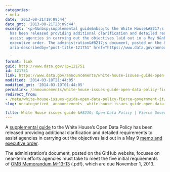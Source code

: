 ```yaml
---
categories:
- meta
date: '2013-08-21T19:09:44'
date_gmt: '2013-08-21T23:09:44'
excerpt: '<p>A&nbsp;supplemental guide&nbsp;to the White House&#8217;s Open Data Policy
  has been released providing additional clarification and detailed requirements to
  assist agencies in carrying out the objectives laid out in a May 9&nbsp;memo and
  executive order. The administration&#8217;s document, posted on the &hellip; <a
  aria-describedby="post-title-121751" href="https://www.data.gov/announcements/white-house-issues-guide-open-data-policy-fierce-government-it">Continued</a></p>

  '
format: link
guid: http://www.data.gov/?p=121751
id: 121751
link: https://www.data.gov/announcements/white-house-issues-guide-open-data-policy-fierce-government-it
modified: '2014-03-18T21:44:05'
modified_gmt: '2014-03-19T01:44:05'
permalink: /announcements/white-house-issues-guide-open-data-policy-fierce-government-it/
redirect_from:
- /meta/white-house-issues-guide-open-data-policy-fierce-government-it/
slug: uncategorized__announcements__white-house-issues-guide-open-data-policy-fierce-government-it

title: White House issues guide &#8230; Open Data Policy | Fierce Government IT
---
```

A [supplemental guide](http://project-open-data.github.io/implementation-guide/) to the White House’s Open Data Policy has been released providing additional clarification and detailed requirements to assist agencies in carrying out the objectives laid out in a May 9 [memo and executive order](http://www.fiercegovernmentit.com/story/white-house-releases-open-data-policy/2013-05-09).


The administration’s document, posted on the GitHub website, focuses on near-term efforts agencies must take to meet the five initial requirements of [OMB Memorandum M-13-13](http://www.whitehouse.gov) (.pdf), which are due November 1, 2013.


